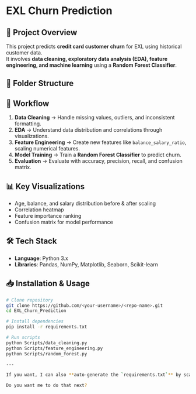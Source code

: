 # EXL Churn Prediction

## 📌 Project Overview
This project predicts **credit card customer churn** for EXL using historical customer data.  
It involves **data cleaning, exploratory data analysis (EDA), feature engineering, and machine learning** using a **Random Forest Classifier**.

## 📂 Folder Structure

## 🚀 Workflow
1. **Data Cleaning** → Handle missing values, outliers, and inconsistent formatting.  
2. **EDA** → Understand data distribution and correlations through visualizations.  
3. **Feature Engineering** → Create new features like `balance_salary_ratio`, scaling numerical features.  
4. **Model Training** → Train a **Random Forest Classifier** to predict churn.  
5. **Evaluation** → Evaluate with accuracy, precision, recall, and confusion matrix.  

## 📊 Key Visualizations
- Age, balance, and salary distribution before & after scaling  
- Correlation heatmap  
- Feature importance ranking  
- Confusion matrix for model performance  

## 🛠 Tech Stack
- **Language**: Python 3.x  
- **Libraries**: Pandas, NumPy, Matplotlib, Seaborn, Scikit-learn  

## 📥 Installation & Usage
```bash
# Clone repository
git clone https://github.com/<your-username>/<repo-name>.git
cd EXL_Churn_Prediction

# Install dependencies
pip install -r requirements.txt

# Run scripts
python Scripts/data_cleaning.py
python Scripts/feature_engineering.py
python Scripts/random_forest.py

---

If you want, I can also **auto-generate the `requirements.txt`** by scanning all your `.py` scripts so it’s ready for GitHub. That will make your project plug-and-play for anyone cloning it.  

Do you want me to do that next?
